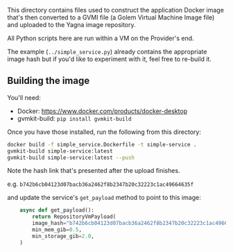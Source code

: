 This directory contains files used to construct the application Docker image
that's then converted to a GVMI file (a Golem Virtual Machine Image file) and uploaded
to the Yagna image repository.

All Python scripts here are run within a VM on the Provider's end.

The example (`../simple_service.py`) already contains the appropriate image hash 
but if you'd like to experiment with it, feel free to re-build it.

## Building the image

You'll need:

* Docker: https://www.docker.com/products/docker-desktop
* gvmkit-build: `pip install gvmkit-build`

Once you have those installed, run the following from this directory:

```bash
docker build -f simple_service.Dockerfile -t simple-service .
gvmkit-build simple-service:latest
gvmkit-build simple-service:latest --push
```

Note the hash link that's presented after the upload finishes.

e.g. `b742b6cb04123d07bacb36a2462f8b2347b20c32223c1ac49664635f`

and update the service's `get_payload` method to point to this image:

```python
    async def get_payload():
        return RepositoryVmPayload(
        image_hash="b742b6cb04123d07bacb36a2462f8b2347b20c32223c1ac49664635f",
        min_mem_gib=0.5,
        min_storage_gib=2.0,
    )
```
